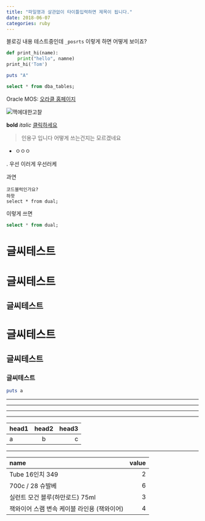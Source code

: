 ```yaml
---
title: "파일명과 살관없이 타이틀입력하면 제목이 됩니다."
date: 2018-06-07
categories: ruby
---
```

블로깅 내용  테스트중인데 `_posrts` 이렇게 하면 어떻게 보이죠?

```python
def print_hi(name):
	print("hello", namne)
print_hi('Tom')
```

```ruby
puts "A"
```

```SQL
select * from dba_tables;
```

Oracle MOS: [오라클 홈페이지]

[오라클 홈페이지]: https://support.oracle.com/

![맥에대한고찰](https://drive.google.com/uc?id=1ZQ6O7CVlJLYDDqo1irnQWUCwansy99jE)

**bold**
*italic*
[클릭하세요](www.naver.com)
>인용구 입니다
어떻게 쓰는건지는 모르겠네요

- ㅇㅇㅇ

. 우선 이러게
우선러케

과연

	코드블럭인가요?
	하핫
	select * from dual;

이렇게 쓰면
```SQL
select * from dual;
```

글씨테스트
=======
# 글씨테스트

글씨테스트
-------
# 글씨테스트
## 글씨테스트
### 글씨테스트


``` ruby
puts a
```
* * *
---
---
--------
| head1 | head2 | head3 |
|:-|:-:|-:|
|a|b|c|
----
|name|value|
|:-|-:|
Tube 16인치 349| 2
700c / 28 슈발베|6
실런트 모건 블루(하만로드) 75ml|3
잭와이어 스램 변속 케이블 라인용 (잭와이어)| 4
